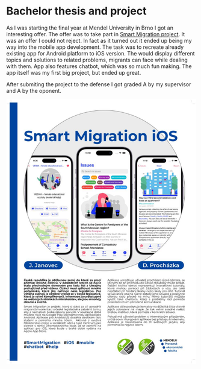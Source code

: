 # Bachelor thesis and project

As I was starting the final year at Mendel University in Brno I got an interesting offer. The offer was to take part in [Smart Migration project](https://chytramigrace.cz/index.php/smart-migration/). It was an offer I could not reject. In fact as it turned out it ended up being my way into the mobile app development. The task was to recreate already existing app for Android platform to iOS version. The would display different topics and solutions to related problems, migrants can face while dealing with them. App also features chatbot, which was so much fun making. The app itself was my first big project, but ended up great.

After submiting the project to the defense I got graded A by my supervisor and A by the oponent.

![Smart Migration Poster](/poster.jpeg)
